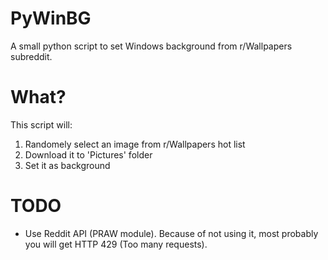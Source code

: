# PyWinBG
A small python script to set Windows background from r/Wallpapers subreddit.

# What?
This script will:

1. Randomely select an image from r/Wallpapers hot list
2. Download it to 'Pictures' folder
3. Set it as background

# TODO
* Use Reddit API (PRAW module). Because of not using it, most probably you will get HTTP 429 (Too many requests).
